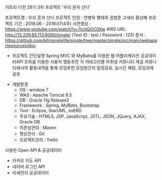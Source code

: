 키트리 디컨 29기 3차 프로젝트 '우리 혼자 산다' 

프로젝트명 : 우리 혼자 산다
프로젝트 인원 : 안병욱 형태희 권범준 고세라 황선혜
프로젝트 기간 : 2019.06 - 2019.07(4주)
시연영상 : https://www.youtube.com/watch?v=7rcjtQGC0Xw
AWS URL: http://13.209.65.113:8080/single/
(Test ID : test / Password : 123)
문서 : https://github.com/kitrisinglelife/single/tree/master/single/src/main/webapp/resources/doc

* 프로젝트 간단설명
  Spring MVC 와 MyBatis를 이용한 웹 어플리케이션
  공공데이터API 조회를 이용한 사용자 행동추천
  각 카테고리별 자취생 커뮤니티 제공
  커뮤니티에서의 활동내역을 통해 모임추천
  모임원간의 일정공유, 실시간 채팅, 모임과제 공유

- 개발환경
  - OS : window 7 
  - WAS : Apache Tomcat 8.5
  - DB : Oracle 11g Release2
  - Framework : Spring, MyBatis, Bootstrap 
  - Tool : Eclipse, StarUML, exERD
  - 주요기술 : HTML5, JSP, JavaScript, JSTL, JSON, JQuery, AJAX, Oracle DB
  - 의존성관리 : Maven
  - 형상관리 : Git
  - 프로젝트관리 : Trello

사용한 Open API & 공공데이터

* 카카오 지도 API
* 네이버 로그인 API
* 미세먼지 공공데이터